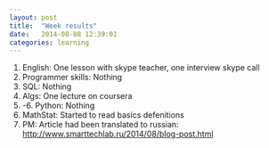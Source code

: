 ```yaml
---
layout: post
title:  "Week results"
date:   2014-08-08 12:39:01
categories: learning
---
```


1. English: One lesson with skype teacher, one interview skype call
2. Programmer skills: Nothing
3. SQL: Nothing
4. Algs: One lecture on coursera
5. -6. Python: Nothing
7. MathStat: Started to read basics defenitions
8. PM: Article had been translated to russian: http://www.smarttechlab.ru/2014/08/blog-post.html
